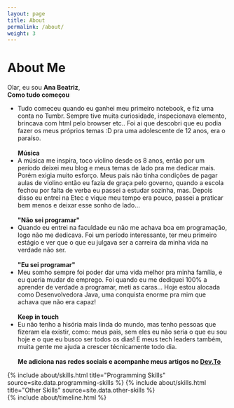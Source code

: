 ```yaml
---
layout: page
title: About
permalink: /about/
weight: 3
---
```


# **About Me**

Olar, eu sou **Ana Beatriz**,<br>
**Como tudo começou** <br>
- Tudo comeceu quando eu ganhei meu primeiro notebook, e fiz uma conta no Tumbr. Sempre tive muita curiosidade, inspecionava elemento, brincava com html pelo browser etc.. Foi ai que descobri que eu podia fazer os meus próprios temas :D pra uma adolescente de 12 anos, era o paraíso.<br><br>
**Música** <br>
- A música me inspira, toco violino desde os 8 anos, então por um período deixei meu blog e meus temas de lado pra me dedicar mais. Porém exigia muito esforço. Meus pais não tinha condições de pagar aulas de violino então eu fazia de graça pelo governo, quando a escola fechou por falta de verba eu passei a estudar sozinha, mas. Depois disso eu entrei na Etec e vique meu tempo era pouco, passei a praticar bem menos e deixar esse sonho de lado...<br><br>
**"Não sei programar"** <br>
- Quando eu entrei na faculdade eu não me achava boa em programação, logo não me dedicava. Foi um período interessante, ter meu primeiro estágio e ver que o que eu julgava ser a carreira da minha vida na verdade não ser.<br><br>
**"Eu sei programar"** <br>
- Meu somho sempre foi poder dar uma vida melhor pra minha família, e eu queria mudar de emprego. Foi quando eu me dediquei 100% a aprender de verdade a programar, meti as caras... Hoje estou alocada como Desenvolvedora Java, uma conquista enorme pra mim que achava que não era capaz!<br><br>
**Keep in touch** <br>
- Eu não tenho a hisória mais linda do mundo, mas tenho pessoas que fizeram ela existir, como: meus pais, sem eles eu não seria o que eu sou hoje e o que eu busco ser todos os dias! E meus tech leaders também, muita gente me ajuda a crescer técnicamente todo dia.<br><br>
**Me adiciona nas redes sociais e acompanhe meus artigos no [Dev.To](https://dev.to/anabneri_8)**

<div class="row">
{% include about/skills.html title="Programming Skills" source=site.data.programming-skills %}
{% include about/skills.html title="Other Skills" source=site.data.other-skills %}
</div>

<div class="row">
{% include about/timeline.html %}
</div>